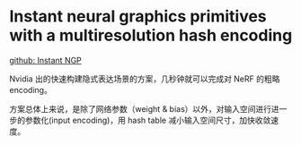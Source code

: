# Instant neural graphics primitives with a multiresolution hash encoding
[github: Instant NGP](https://github.com/NVlabs/instant-ngp)

Nvidia 出的快速构建隐式表达场景的方案，几秒钟就可以完成对 NeRF 的粗略 encoding。

方案总体上来说，是除了网络参数（weight & bias）以外，对输入空间进行进一步的参数化(input encoding)，用 hash table 减小输入空间尺寸，加快收敛速度。